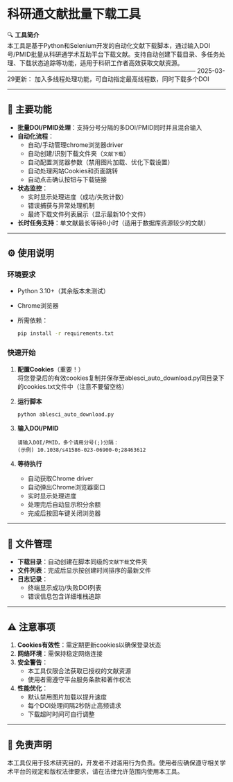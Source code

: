 # 科研通文献批量下载工具

🔍 **工具简介**  
本工具是基于Python和Selenium开发的自动化文献下载脚本，通过输入DOI号/PMID批量从科研通学术互助平台下载文献。支持自动创建下载目录、多任务处理、下载状态追踪等功能，适用于科研工作者高效获取文献资源。
———————————————————————————————
2025-03-29更新：
加入多线程处理功能，可自动指定最高线程数，同时下载多个DOI

---

## 🚀 主要功能

- **批量DOI/PMID处理**：支持分号分隔的多DOI/PMID同时并且混合输入
- **自动化流程**：
  - 自动/手动管理chrome浏览器driver
  - 自动创建/识别下载文件夹（`文献下载`）
  - 自动配置浏览器参数（禁用图片加载、优化下载设置）
  - 自动处理网站Cookies和页面跳转
  - 自动点击确认按钮与下载链接
- **状态监控**：
  - 实时显示处理进度（成功/失败计数）
  - 错误捕获与异常处理机制
  - 最终下载文件列表展示（显示最新10个文件）
- **长时任务支持**：单文献最长等待8小时（适用于数据库资源较少的文献）

---

## ⚙️ 使用说明

### 环境要求

- Python 3.10+（其余版本未测试）

- Chrome浏览器

- 所需依赖：  

  ```bash
  pip install -r requirements.txt
  ```

### 快速开始

1. **配置Cookies**（重要！）  
   将您登录后的有效cookies复制并保存至ablesci_auto_download.py同目录下的cookies.txt文件中（注意不要留空格）

2. **运行脚本**  

   ```bash
   python ablesci_auto_download.py
   ```

3. **输入DOI/PMID**  

   ```
   请输入DOI/PMID，多个请用分号(;)分隔：
   (示例) 10.1038/s41586-023-06900-0;28463612
   ```

4. **等待执行**  

   - 自动获取Chrome driver
   - 自动弹出Chrome浏览器窗口
   - 实时显示处理进度
   - 处理完后自动显示积分余额
   - 完成后按回车键关闭浏览器

---

## 📂 文件管理

- **下载目录**：自动创建在脚本同级的`文献下载`文件夹
- **文件列表**：完成后显示按创建时间排序的最新文件
- **日志记录**：
  - 终端显示成功/失败DOI列表
  - 错误信息包含详细堆栈追踪

---

## ⚠️ 注意事项

1. **Cookies有效性**：需定期更新cookies以确保登录状态
2. **网络环境**：需保持稳定网络连接
3. **安全警告**：  
   - 本工具仅限合法获取已授权的文献资源
   - 使用者需遵守平台服务条款和著作权法
4. **性能优化**：
   - 默认禁用图片加载以提升速度
   - 每个DOI处理间隔2秒防止高频请求
   - 下载超时时间可自行调整

---

## 📜 免责声明  

本工具仅用于技术研究目的，开发者不对滥用行为负责。使用者应确保遵守相关学术平台的规定和版权法律要求，请在法律允许范围内使用本工具。
